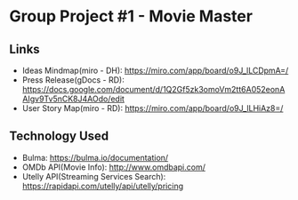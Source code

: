 # Group Project #1 - Movie Master

## Links
- Ideas Mindmap(miro - DH): https://miro.com/app/board/o9J_lLCDpmA=/
- Press Release(gDocs - RD): https://docs.google.com/document/d/1Q2Gf5zk3omoVm2tt6A052eonAAIgv9Tv5nCK8J4AOdo/edit
- User Story Map(miro - RD): https://miro.com/app/board/o9J_lLHiAz8=/

## Technology Used
- Bulma: https://bulma.io/documentation/
- OMDb API(Movie Info): http://www.omdbapi.com/
- Utelly API(Streaming Services Search): https://rapidapi.com/utelly/api/utelly/pricing
